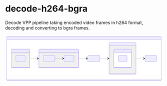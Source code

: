 # decode-h264-bgra

Decode VPP  pipeline taking encoded video frames in h264 format, decoding and converting to bgra frames.

![diagram](./README-1.svg)


